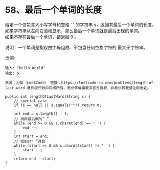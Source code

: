58、最后一个单词的长度
===

给定一个仅包含大小写字母和空格 ' ' 的字符串 s，返回其最后一个单词的长度。<br>
如果字符串从左向右滚动显示，那么最后一个单词就是最后出现的单词。<br>
如果不存在最后一个单词，请返回 0 。<br>

说明：一个单词是指仅由字母组成、不包含任何空格字符的 最大子字符串。<br>

示例:<br>
```
输入: "Hello World"
输出: 5
```
``
来源：力扣（LeetCode）
链接：https://leetcode-cn.com/problems/length-of-last-word
著作权归领扣网络所有。商业转载请联系官方授权，非商业转载请注明出处。
``

```
public int lengthOfLastWord(String s) {
    // special case 
    if (s == null || s.equals("")) return 0;

    int end = s.length() - 1;
    // 消除最后面的“ ”
    while (end >= 0 && s.charAt(end) == ' ') {
        end --;
    }
    int start = end;
    // 找到非“ ”开始
    while (start >= 0 && s.charAt(start) != ' ') {
        start --;
    }
    return end - start;
}
```
